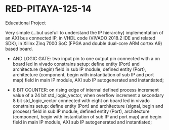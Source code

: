 # RED-PITAYA-125-14
Educational Project 

Very simple (...but usefull to understand the IP hierarchy) implementation of an AXI bus connected IP, in VHDL code (VIVADO 2018.2 IDE and 
related SDK), in Xilinx Zinq 7000 SoC (FPGA and double dual-core ARM cortex A9) based board.

- AND LOGIC GATE: two input pin to one output pin connected with a on board led in vivado constrains setup: 
define entity (Port) and architecture (begin) field in sub IP module,
defined entity (Port), architecture (component, begin with instantiation of sub IP and port map) field in main IP module,
AXI sub IP autogenerated and instantiated;

- 8 BIT COUNTER: on rising edge of internal defined process increment value of a 24 bit std_logic_vector, when overflow increment a secondary
8 bit std_logic_vector connected with eight on board led in vivado constrains setup:
define entity (Port) and architecture (signal, begin and process) field in sub IP module,
defined entity (Port), architecture (component, begin with instantiation of sub IP and port map) and begin field in main IP module,
AXI sub IP autogenerated and instantiated;

